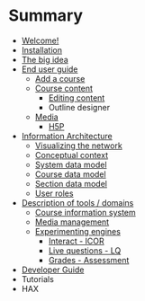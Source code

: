 # Summary

* [Welcome!](README.md)
* [Installation](installation.md)
* [The big idea](the-big-idea.md)
* [End user guide](end-user-guide.md)
  * [Add a course](end-user-guide/add-a-course.md)
  * [Course content](end-user-guide/course-content.md)
    * [Editing content](end-user-guide/course-content/editing-content.md)
    * Outline designer
  * [Media](end-user-guide/media.md)
    * [H5P](end-user-guide/media/h5p.md)
* [Information Architecture](information-architecture.md)
  * [Visualizing the network](information-architecture/visualizing-the-network.md)
  * [Conceptual context](information-architecture/conceptual-context.md)
  * [System data model](information-architecture/system-data-model.md)
  * [Course data model](information-architecture/course-data-model.md)
  * [Section data model](information-architecture/section-data-model.md)
  * [User roles](information-architecture/user-roles.md)
* [Description of tools / domains](description-of-tools-domains.md)
  * [Course information system](description-of-tools-domains/course-information-system-cis.md)
  * [Media management](description-of-tools-domains/media-management.md)
  * [Experimenting engines](description-of-tools-domains/experimenting-engines.md)
    * [Interact - ICOR](description-of-tools-domains/experimenting-engines/interact-icor.md)
    * [Live questions - LQ](description-of-tools-domains/experimenting-engines/live-questions-lq.md)
    * [Grades - Assessment](description-of-tools-domains/experimenting-engines/grades.md)
* [Developer Guide](developer-guide.md)
* Tutorials
* HAX

